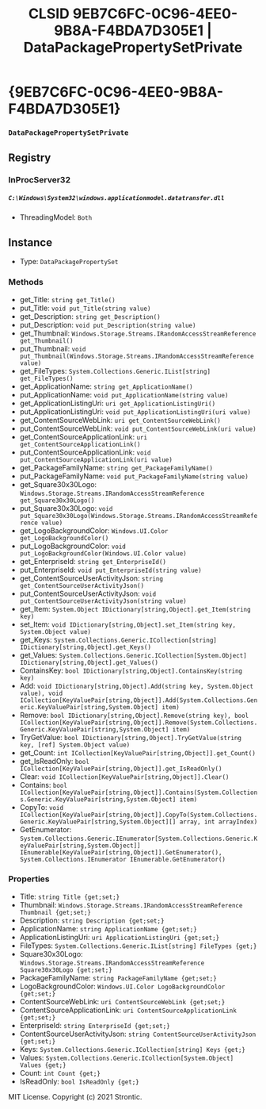 ﻿---
title: "CLSID 9EB7C6FC-0C96-4EE0-9B8A-F4BDA7D305E1 | DataPackagePropertySetPrivate"
excerpt: What is COM-Object CLSID 9EB7C6FC-0C96-4EE0-9B8A-F4BDA7D305E1?
---

# {9EB7C6FC-0C96-4EE0-9B8A-F4BDA7D305E1}

### `DataPackagePropertySetPrivate`

## Registry


### InProcServer32

##### `C:\Windows\System32\windows.applicationmodel.datatransfer.dll`
* ThreadingModel: `Both`

## Instance

* Type: `DataPackagePropertySet`

### Methods

* get_Title: `string get_Title()`
* put_Title: `void put_Title(string value)`
* get_Description: `string get_Description()`
* put_Description: `void put_Description(string value)`
* get_Thumbnail: `Windows.Storage.Streams.IRandomAccessStreamReference get_Thumbnail()`
* put_Thumbnail: `void put_Thumbnail(Windows.Storage.Streams.IRandomAccessStreamReference value)`
* get_FileTypes: `System.Collections.Generic.IList[string] get_FileTypes()`
* get_ApplicationName: `string get_ApplicationName()`
* put_ApplicationName: `void put_ApplicationName(string value)`
* get_ApplicationListingUri: `uri get_ApplicationListingUri()`
* put_ApplicationListingUri: `void put_ApplicationListingUri(uri value)`
* get_ContentSourceWebLink: `uri get_ContentSourceWebLink()`
* put_ContentSourceWebLink: `void put_ContentSourceWebLink(uri value)`
* get_ContentSourceApplicationLink: `uri get_ContentSourceApplicationLink()`
* put_ContentSourceApplicationLink: `void put_ContentSourceApplicationLink(uri value)`
* get_PackageFamilyName: `string get_PackageFamilyName()`
* put_PackageFamilyName: `void put_PackageFamilyName(string value)`
* get_Square30x30Logo: `Windows.Storage.Streams.IRandomAccessStreamReference get_Square30x30Logo()`
* put_Square30x30Logo: `void put_Square30x30Logo(Windows.Storage.Streams.IRandomAccessStreamReference value)`
* get_LogoBackgroundColor: `Windows.UI.Color get_LogoBackgroundColor()`
* put_LogoBackgroundColor: `void put_LogoBackgroundColor(Windows.UI.Color value)`
* get_EnterpriseId: `string get_EnterpriseId()`
* put_EnterpriseId: `void put_EnterpriseId(string value)`
* get_ContentSourceUserActivityJson: `string get_ContentSourceUserActivityJson()`
* put_ContentSourceUserActivityJson: `void put_ContentSourceUserActivityJson(string value)`
* get_Item: `System.Object IDictionary[string,Object].get_Item(string key)`
* set_Item: `void IDictionary[string,Object].set_Item(string key, System.Object value)`
* get_Keys: `System.Collections.Generic.ICollection[string] IDictionary[string,Object].get_Keys()`
* get_Values: `System.Collections.Generic.ICollection[System.Object] IDictionary[string,Object].get_Values()`
* ContainsKey: `bool IDictionary[string,Object].ContainsKey(string key)`
* Add: `void IDictionary[string,Object].Add(string key, System.Object value), void ICollection[KeyValuePair[string,Object]].Add(System.Collections.Generic.KeyValuePair[string,System.Object] item)`
* Remove: `bool IDictionary[string,Object].Remove(string key), bool ICollection[KeyValuePair[string,Object]].Remove(System.Collections.Generic.KeyValuePair[string,System.Object] item)`
* TryGetValue: `bool IDictionary[string,Object].TryGetValue(string key, [ref] System.Object value)`
* get_Count: `int ICollection[KeyValuePair[string,Object]].get_Count()`
* get_IsReadOnly: `bool ICollection[KeyValuePair[string,Object]].get_IsReadOnly()`
* Clear: `void ICollection[KeyValuePair[string,Object]].Clear()`
* Contains: `bool ICollection[KeyValuePair[string,Object]].Contains(System.Collections.Generic.KeyValuePair[string,System.Object] item)`
* CopyTo: `void ICollection[KeyValuePair[string,Object]].CopyTo(System.Collections.Generic.KeyValuePair[string,System.Object][] array, int arrayIndex)`
* GetEnumerator: `System.Collections.Generic.IEnumerator[System.Collections.Generic.KeyValuePair[string,System.Object]] IEnumerable[KeyValuePair[string,Object]].GetEnumerator(), System.Collections.IEnumerator IEnumerable.GetEnumerator()`

### Properties

* Title: `string Title {get;set;}`
* Thumbnail: `Windows.Storage.Streams.IRandomAccessStreamReference Thumbnail {get;set;}`
* Description: `string Description {get;set;}`
* ApplicationName: `string ApplicationName {get;set;}`
* ApplicationListingUri: `uri ApplicationListingUri {get;set;}`
* FileTypes: `System.Collections.Generic.IList[string] FileTypes {get;}`
* Square30x30Logo: `Windows.Storage.Streams.IRandomAccessStreamReference Square30x30Logo {get;set;}`
* PackageFamilyName: `string PackageFamilyName {get;set;}`
* LogoBackgroundColor: `Windows.UI.Color LogoBackgroundColor {get;set;}`
* ContentSourceWebLink: `uri ContentSourceWebLink {get;set;}`
* ContentSourceApplicationLink: `uri ContentSourceApplicationLink {get;set;}`
* EnterpriseId: `string EnterpriseId {get;set;}`
* ContentSourceUserActivityJson: `string ContentSourceUserActivityJson {get;set;}`
* Keys: `System.Collections.Generic.ICollection[string] Keys {get;}`
* Values: `System.Collections.Generic.ICollection[System.Object] Values {get;}`
* Count: `int Count {get;}`
* IsReadOnly: `bool IsReadOnly {get;}`

MIT License. Copyright (c) 2021 Strontic.


